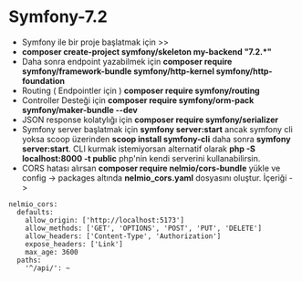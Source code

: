 # Symfony-7.2

* Symfony ile bir proje başlatmak için >> 
* **composer create-project symfony/skeleton my-backend "7.2.*"**
* Daha sonra endpoint yazabilmek için **composer require symfony/framework-bundle symfony/http-kernel symfony/http-foundation**
* Routing ( Endpointler için ) **composer require symfony/routing**
* Controller Desteği için **composer require symfony/orm-pack symfony/maker-bundle --dev**
* JSON response kolatylığı için **composer require symfony/serializer**
* Symfony server başlatmak için **symfony server:start** ancak symfony cli yoksa scoop üzerinden **scoop install symfony-cli** daha sonra **symfony server:start**. CLI kurmak istemiyorsan alternatif olarak **php -S localhost:8000 -t public** php'nin kendi serverini kullanabilirsin.
* CORS hatası alırsan **composer require nelmio/cors-bundle** yükle ve config -> packages altında **nelmio_cors.yaml** dosyasını oluştur. İçeriği ->
```
nelmio_cors:
  defaults:
    allow_origin: ['http://localhost:5173']
    allow_methods: ['GET', 'OPTIONS', 'POST', 'PUT', 'DELETE']
    allow_headers: ['Content-Type', 'Authorization']
    expose_headers: ['Link']
    max_age: 3600
  paths:
    '^/api/': ~
```
